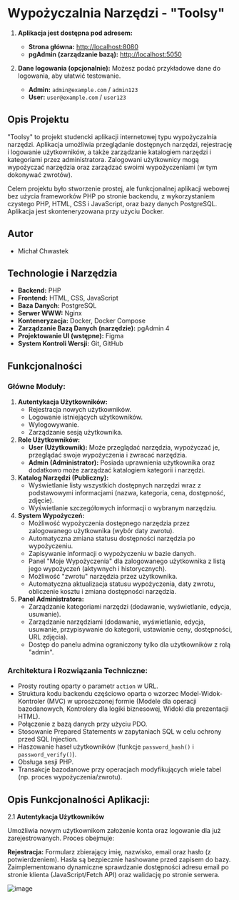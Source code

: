 # Wypożyczalnia Narzędzi - "Toolsy"


1.  **Aplikacja jest dostępna pod adresem:**

    - **Strona główna:** [http://localhost:8080](http://localhost:8080)
    - **pgAdmin (zarządzanie bazą):** [http://localhost:5050](http://localhost:5050)

2.  **Dane logowania (opcjonalnie):**
    Możesz podać przykładowe dane do logowania, aby ułatwić testowanie.
    - **Admin:** `admin@example.com` / `admin123`
    - **User:** `user@example.com` / `user123`

## Opis Projektu

"Toolsy" to projekt studencki aplikacji internetowej typu wypożyczalnia narzędzi. Aplikacja umożliwia przeglądanie dostępnych narzędzi, rejestrację i logowanie użytkowników, a także zarządzanie katalogiem narzędzi i kategoriami przez administratora. Zalogowani użytkownicy mogą wypożyczać narzędzia oraz zarządzać swoimi wypożyczeniami (w tym dokonywać zwrotów).

Celem projektu było stworzenie prostej, ale funkcjonalnej aplikacji webowej bez użycia frameworków PHP po stronie backendu, z wykorzystaniem czystego PHP, HTML, CSS i JavaScript, oraz bazy danych PostgreSQL. Aplikacja jest skonteneryzowana przy użyciu Docker.

## Autor

- Michał Chwastek

## Technologie i Narzędzia

- **Backend:** PHP
- **Frontend:** HTML, CSS, JavaScript
- **Baza Danych:** PostgreSQL
- **Serwer WWW:** Nginx
- **Konteneryzacja:** Docker, Docker Compose
- **Zarządzanie Bazą Danych (narzędzie):** pgAdmin 4
- **Projektowanie UI (wstępne):** Figma
- **System Kontroli Wersji:** Git, GitHub

## Funkcjonalności

### Główne Moduły:

1.  **Autentykacja Użytkowników:**
    - Rejestracja nowych użytkowników.
    - Logowanie istniejących użytkowników.
    - Wylogowywanie.
    - Zarządzanie sesją użytkownika.
2.  **Role Użytkowników:**
    - **User (Użytkownik):** Może przeglądać narzędzia, wypożyczać je, przeglądać swoje wypożyczenia i zwracać narzędzia.
    - **Admin (Administrator):** Posiada uprawnienia użytkownika oraz dodatkowo może zarządzać katalogiem kategorii i narzędzi.
3.  **Katalog Narzędzi (Publiczny):**
    - Wyświetlanie listy wszystkich dostępnych narzędzi wraz z podstawowymi informacjami (nazwa, kategoria, cena, dostępność, zdjęcie).
    - Wyświetlanie szczegółowych informacji o wybranym narzędziu.
4.  **System Wypożyczeń:**
    - Możliwość wypożyczenia dostępnego narzędzia przez zalogowanego użytkownika (wybór daty zwrotu).
    - Automatyczna zmiana statusu dostępności narzędzia po wypożyczeniu.
    - Zapisywanie informacji o wypożyczeniu w bazie danych.
    - Panel "Moje Wypożyczenia" dla zalogowanego użytkownika z listą jego wypożyczeń (aktywnych i historycznych).
    - Możliwość "zwrotu" narzędzia przez użytkownika.
    - Automatyczna aktualizacja statusu wypożyczenia, daty zwrotu, obliczenie kosztu i zmiana dostępności narzędzia.
5.  **Panel Administratora:**
    - Zarządzanie kategoriami narzędzi (dodawanie, wyświetlanie, edycja, usuwanie).
    - Zarządzanie narzędziami (dodawanie, wyświetlanie, edycja, usuwanie, przypisywanie do kategorii, ustawianie ceny, dostępności, URL zdjęcia).
    - Dostęp do panelu admina ograniczony tylko dla użytkowników z rolą "admin".

### Architektura i Rozwiązania Techniczne:

- Prosty routing oparty o parametr `action` w URL.
- Struktura kodu backendu częściowo oparta o wzorzec Model-Widok-Kontroler (MVC) w uproszczonej formie (Modele dla operacji bazodanowych, Kontrolery dla logiki biznesowej, Widoki dla prezentacji HTML).
- Połączenie z bazą danych przy użyciu PDO.
- Stosowanie Prepared Statements w zapytaniach SQL w celu ochrony przed SQL Injection.
- Haszowanie haseł użytkowników (funkcje `password_hash()` i `password_verify()`).
- Obsługa sesji PHP.
- Transakcje bazodanowe przy operacjach modyfikujących wiele tabel (np. proces wypożyczenia/zwrotu).


## Opis Funkcjonalności Aplikacji:

2.1    **Autentykacja Użytkowników**

Umożliwia nowym użytkownikom założenie konta oraz logowanie dla już zarejestrowanych. Proces obejmuje:

**Rejestracja:** Formularz zbierający imię, nazwisko, email oraz hasło (z potwierdzeniem). Hasła są bezpiecznie hashowane przed zapisem do bazy. Zaimplementowano dynamiczne sprawdzanie dostępności adresu email po stronie klienta (JavaScript/Fetch API) oraz walidację po stronie serwera.

![image](https://github.com/user-attachments/assets/0323c702-b996-48dc-b22c-5b7be9bf2937)






